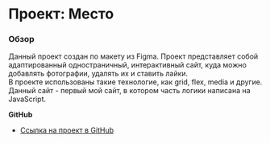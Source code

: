 # Проект: Место

### Обзор

Данный проект создан по макету из Figma. Проект представляет собой адаптированный одностраничный, интерактивный сайт, куда можно добавлять фотографии, удалять их и ставить лайки.  
В проекте использованы такие технологие, как grid, flex, media и другие.  
Данный сайт - первый мой сайт, в котором часть логики написана на JavaScript.

**GitHub**

* [Ссылка на проект в GitHub](https://smolinat.github.io/mesto/)
